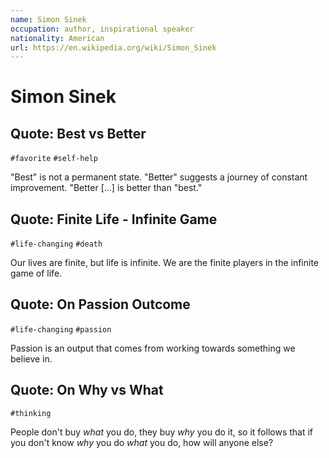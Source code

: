 ```yaml
---
name: Simon Sinek
occupation: author, inspirational speaker
nationality: American
url: https://en.wikipedia.org/wiki/Simon_Sinek
---
```


# Simon Sinek

## Quote: Best vs Better

`#favorite` `#self-help`

"Best" is not a permanent state. "Better" suggests a journey of constant improvement. "Better [...] is better than "best."


## Quote: Finite Life - Infinite Game

`#life-changing` `#death`

Our lives are finite, but life is infinite. We are the finite players in the infinite game of life.


## Quote: On Passion Outcome

`#life-changing` `#passion`

Passion is an output that comes from working towards something we believe in.


## Quote: On Why vs What

`#thinking`

People don't buy _what_ you do, they buy _why_ you do it, so it follows that if you don't know _why_ you do _what_ you do, how will anyone else?
